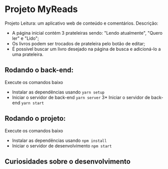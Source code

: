 # Projeto MyReads

Projeto Leitura: um aplicativo web de conteúdo e comentários.
Descrição:

- A página inicial contém 3 prateleiras sendo: "Lendo atualmente", "Quero ler" e "Lido";
- Os livros podem ser trocados de prateleira pelo botão de editar;
- É possível buscar um livro desejado na página de busca e adicioná-lo a uma prateleira.

## Rodando o back-end:
Execute os comandos baixo
* Instalar as dependências usando `yarn setup`
* Iniciar o servidor de back-end `yarn server`
3* Iniciar o servidor de back-end `yarn start`

## Rodando o projeto:
Execute os comandos baixo
* Instalar as dependências usando `npm install`
* Iniciar o servidor de desenvolvimento `npm start`

## Curiosidades sobre o desenvolvimento

